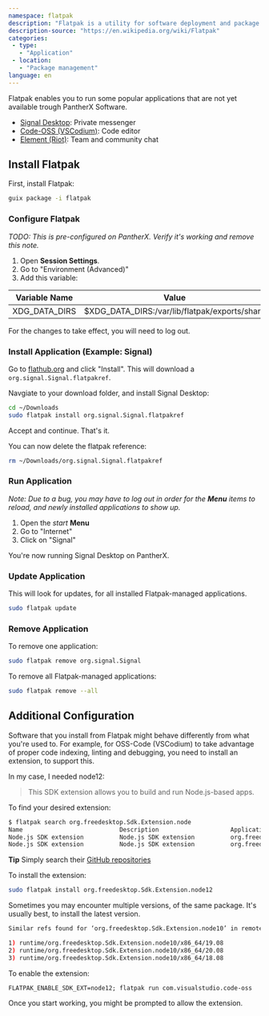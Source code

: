 ```yaml
---
namespace: flatpak
description: "Flatpak is a utility for software deployment and package management for Linux. It is advertised as offering a sandbox environment in which users can run application software in isolation from the rest of the system. Flatpak was developed as part of the freedesktop.org project (formerly known as X Desktop Group or XDG) and was originally called xdg-app."
description-source: "https://en.wikipedia.org/wiki/Flatpak"
categories:
 - type:
   - "Application"
 - location:
   - "Package management"
language: en
---
```


Flatpak enables you to run some popular applications that are not yet available trough PantherX Software.

- [Signal Desktop](https://flathub.org/apps/details/org.signal.Signal): Private messenger
- [Code-OSS (VSCodium)](https://flathub.org/apps/details/com.visualstudio.code-oss): Code editor
- [Element (Riot)](https://flathub.org/apps/details/im.riot.Riot): Team and community chat

## Install Flatpak

First, install Flatpak:

```bash
guix package -i flatpak
```

### Configure Flatpak

_TODO: This is pre-configured on PantherX. Verify it's working and remove this note._

1. Open **Session Settings**.
2. Go to "Environment (Advanced)"
3. Add this variable:

| Variable Name 	| Value                                         	|
|---------------	|-----------------------------------------------	|
| XDG_DATA_DIRS 	| $XDG_DATA_DIRS:/var/lib/flatpak/exports/share 	|

For the changes to take effect, you will need to log out.

### Install Application (Example: Signal)

Go to [flathub.org](https://flathub.org/apps/details/org.signal.Signal) and click "Install". This will download a `org.signal.Signal.flatpakref`.

Navgiate to your download folder, and install Signal Desktop:

```bash
cd ~/Downloads
sudo flatpak install org.signal.Signal.flatpakref
```

Accept and continue. That's it.

You can now delete the flatpak reference:

```bash
rm ~/Downloads/org.signal.Signal.flatpakref
```

### Run Application

_Note: Due to a bug, you may have to log out in order for the **Menu** items to reload, and newly installed applications to show up._

1. Open the _start_ **Menu**
2. Go to "Internet"
3. Click on "Signal"

You're now running Signal Desktop on PantherX.

### Update Application

This will look for updates, for all installed Flatpak-managed applications.

```bash
sudo flatpak update
```

### Remove Application

To remove one application:

```bash
sudo flatpak remove org.signal.Signal
```

To remove all Flatpak-managed applications:

```bash
sudo flatpak remove --all
```

## Additional Configuration

Software that you install from Flatpak might behave differently from what you're used to.
For example, for OSS-Code (VSCodium) to take advantage of proper code indexing, linting and debugging, you need to install an extension, to support this.

In my case, I needed node12:

> This SDK extension allows you to build and run Node.js-based apps.

To find your desired extension:

```sh
$ flatpak search org.freedesktop.Sdk.Extension.node
Name                           Description                    Application ID                           
Node.js SDK extension          Node.js SDK extension          org.freedesktop.Sdk.Extension.node12     
Node.js SDK extension          Node.js SDK extension          org.freedesktop.Sdk.Extension.node10     
```

**Tip** Simply search their [GitHub repositories](https://github.com/flathub?q=org.freedesktop.Sdk.Extension&type=&language=)

To install the extension:

```sh
sudo flatpak install org.freedesktop.Sdk.Extension.node12
```

Sometimes you may encounter multiple versions, of the same package. It's usually best, to install the latest version.

```sh
Similar refs found for ‘org.freedesktop.Sdk.Extension.node10’ in remote ‘flathub’ (system):

1) runtime/org.freedesktop.Sdk.Extension.node10/x86_64/19.08
2) runtime/org.freedesktop.Sdk.Extension.node10/x86_64/20.08
3) runtime/org.freedesktop.Sdk.Extension.node10/x86_64/18.08
```

To enable the extension:

```
FLATPAK_ENABLE_SDK_EXT=node12; flatpak run com.visualstudio.code-oss
```

Once you start working, you might be prompted to allow the extension.

